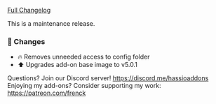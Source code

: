 [Full Changelog][changelog]

This is a maintenance release.

### 🔨 Changes

- :fire: Removes unneeded access to config folder
- :arrow_up: Upgrades add-on base image to v5.0.1

[changelog]: https://github.com/hassio-addons/addon-portainer/compare/v0.7.4...v0.7.5

Questions? Join our Discord server! https://discord.me/hassioaddons
Enjoying my add-ons? Consider supporting my work: https://patreon.com/frenck